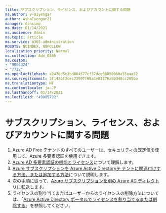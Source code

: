 ```yaml
---
title: サブスクリプション、ライセンス、およびアカウントに関する問題
ms.author: v-aiyengar
author: AshaIyengar21
manager: dansimp
ms.date: 01/14/2021
ms.audience: Admin
ms.topic: article
ms.service: o365-administration
ROBOTS: NOINDEX, NOFOLLOW
localization_priority: Normal
ms.collection: Adm_O365
ms.custom:
- "9004324"
- "7732"
ms.openlocfilehash: a2476d5c3bd804577cf37dce98050050a55eaa52
ms.sourcegitcommit: 3f1426f3cec23997f65a3e83376a9b348cc205ba
ms.translationtype: HT
ms.contentlocale: ja-JP
ms.lasthandoff: 01/14/2021
ms.locfileid: "49885792"
---
```

# <a name="issues-with-subscriptions-licenses-and-accounts"></a>サブスクリプション、ライセンス、およびアカウントに関する問題

1. Azure AD Free テナントのすべてのユーザーは、[セキュリティの既定値](https://docs.microsoft.com/azure/active-directory/fundamentals/concept-fundamentals-security-defaults)を使用して、Azure 多要素認証を使用できます。
1. [Azure AD 多要素認証の機能とライセンス](https://docs.microsoft.com/azure/active-directory/authentication/concept-mfa-licensing)について理解します。
1. [Azure サブスクリプションを Azure Active Directoryテ ナントに関連付けする方法、または追加する方法](https://docs.microsoft.com/azure/active-directory/fundamentals/active-directory-how-subscriptions-associated-directory)について説明します。
1. 次の手順に従って、[Azure サブスクリプションを別の Azure AD ディレクトリに転送](https://docs.microsoft.com/azure/role-based-access-control/transfer-subscription)します。
1. ライセンスの割り当てまたはユーザーからのライセンスの削除方法については、「[Azure Active Directory ポータルでライセンスを割り当てるまたは削除する](https://docs.microsoft.com/azure/active-directory/fundamentals/license-users-groups)」を参照してください。
